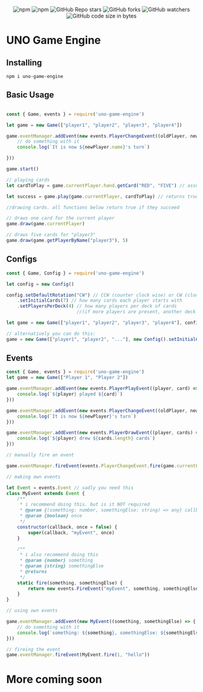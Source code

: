 <div style="text-align: center; ">

<img alt="npm" src="https://img.shields.io/npm/dt/uno-game-engine">
<img alt="npm" src="https://img.shields.io/npm/dw/uno-game-engine">
<img alt="GitHub Repo stars" src="https://img.shields.io/github/stars/1Euro7Cent/uno-game-engine">
<img alt="GitHub forks" src="https://img.shields.io/github/forks/1Euro7Cent/uno-game-engine">
<img alt="GitHub watchers" src="https://img.shields.io/github/watchers/1Euro7Cent/uno-game-engine">
<img alt="GitHub code size in bytes" src="https://img.shields.io/github/languages/code-size/1Euro7Cent/uno-game-engine">

</div>

# UNO Game Engine

## Installing

```
npm i uno-game-engine
```

## Basic Usage

```js

const { Game, events } = require('uno-game-engine')

let game = new Game(["player1", "player2", "player3", "player4"]) 

game.eventManager.addEvent(new events.PlayerChangeEvent((oldPlayer, newPlayer) => {
    // do something with it
    console.log(`It is now ${newPlayer.name}'s turn`)

}))

game.start()

// playing cards
let cardToPlay = game.currentPlayer.hand.getCard("RED", "FIVE") // assuming the current player has a red five in their hand

let success = game.play(game.currentPlayer, cardToPlay) // returns true if the card was played, false if it was not

//drawing cards. all functions below return true if they succeed

// draws one card for the current player
game.draw(game.currentPlayer)

// draws five cards for "player3"
game.draw(game.getPlayerByName("player3"), 5)
```

## Configs

```js
const { Game, Config } = require('uno-game-engine') 

let config = new Config()

config.setDefaultRotation("CW") // CCW (counter clock wise) or CW (clock wise)
    .setInitialCards(7) // how many cards each player starts with
    .setPlayersPerDeck(4) // how many players per deck of cards 
                          //(if more players are present, another deck (to draw from) will be created)

let game = new Game(["player1", "player2", "player3", "player4"], config)

// alternatively you can do this:
game = new Game(["player1", "player2", "..."], new Config().setInitialCards(7).setPlayersPerDeck(4))
```

## Events

```js
const { Game, events } = require('uno-game-engine')
let game = new Game(["Player 1", "Player 2"])

game.eventManager.addEvent(new events.PlayerPlayEvent((player, card) => {
    console.log(`${player} played ${card}`)
}))

game.eventManager.addEvent(new events.PlayerChangeEvent((oldPlayer, newPlayer) => {
    console.log(`It is now ${newPlayer}'s turn`)
}))

game.eventManager.addEvent(new events.PlayerDrawEvent((player, cards) => {
    console.log(`${player} drew ${cards.length} cards`)
}))

// manually fire an event

game.eventManager.fireEvent(events.PlayerChangeEvent.fire(game.currentPlayer, game.getNextPlayer()))

// making own events

let Event = events.Event // sadly you need this
class MyEvent extends Event {
    /**
     * i recommend doing this. but is it NOT required
     * @param {(something: number, somethingElse: string) => any} callback 
     * @param {boolean} once 
     */
    constructor(callback, once = false) {
        super(callback, "myEvent", once)
    }

    /**
     * i also recommend doing this
     * @param {number} something 
     * @param {string} somethingElse 
     * @returns 
     */
    static fire(something, somethingElse) {
        return new events.FireEvent("myEvent", something, somethingElse)
    }
}

// using own events

game.eventManager.addEvent(new MyEvent((something, somethingElse) => {
    // do something with it
    console.log(`something: ${something}, somethingElse: ${somethingElse}`)
}))

// fireing the event
game.eventManager.fireEvent(MyEvent.fire(1, "hello"))
```

# More coming soon
